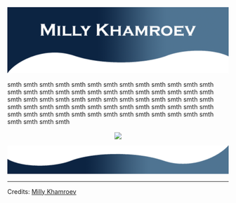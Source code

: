 <img src="https://github.com/Mirmuxsin/Mirmuxsin/raw/main/github%20reamde%20top.png" alt="Hero image">

smth smth smth smth smth smth smth smth smth smth smth smth smth smth smth smth smth smth smth smth smth smth smth smth smth smth smth smth smth smth smth smth smth smth smth smth smth smth smth smth smth smth smth smth smth smth smth smth smth smth smth smth smth smth smth smth smth smth smth smth smth smth smth smth smth smth smth smth smth 


  <p align="center">
    <a href="http://hits.dwyl.com/mirmuxsin/mirmuxsin">
      <img align="center" src="http://hits.dwyl.com/mirmuxsin/mirmuxsin.svg">
    </a>
  </p>
</p>

<img src="https://github.com/Mirmuxsin/Mirmuxsin/raw/main/github%20readme%20bottom.png" alt="bottom">

-----
Credits: [Milly Khamroev](https://github.com/mirmuxsin)

